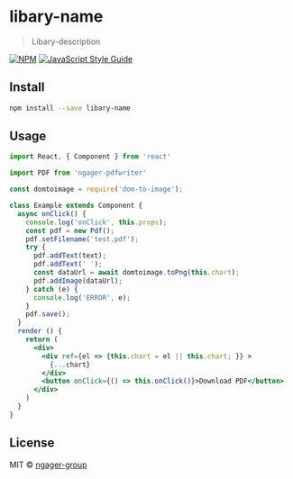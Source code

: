 # libary-name

> Libary-description

[![NPM](https://img.shields.io/npm/v/libary-name.svg)](https://www.npmjs.com/package/libary-name) [![JavaScript Style Guide](https://img.shields.io/badge/code_style-standard-brightgreen.svg)](https://standardjs.com)

## Install

```bash
npm install --save libary-name
```

## Usage

```jsx
import React, { Component } from 'react'

import PDF from 'ngager-pdfwriter'

const domtoimage = require('dom-to-image');

class Example extends Component {
  async onClick() {
    console.log('onClick', this.props);
    const pdf = new Pdf();
    pdf.setFilename('test.pdf');
    try {
      pdf.addText(text);
      pdf.addText(' ');
      const dataUrl = await domtoimage.toPng(this.chart);
      pdf.addImage(dataUrl);
    } catch (e) {
      console.log('ERROR', e);
    }
    pdf.save();
  }
  render () {
    return (
      <div>
        <div ref={el => {this.chart = el || this.chart; }} >
          {...chart}
        </div>
        <button onClick={() => this.onClick()}>Download PDF</button>
      </div>
    )
  }
}
```

## License

MIT © [ngager-group](https://github.com/ngager-group)

